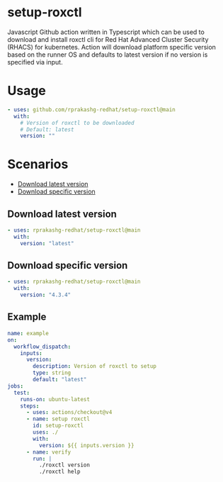 # setup-roxctl
Javascript Github action written in Typescript which can be used to download and install roxctl cli for Red Hat Advanced Cluster Security (RHACS) for kubernetes. Action will download platform specific version based on the runner OS and defaults to latest version if no version is specified via input.

# Usage
```yaml
- uses: github.com/rprakashg-redhat/setup-roxctl@main
  with:
    # Version of roxctl to be downloaded
    # Default: latest
    version: ""
```

# Scenarios
- [Download latest version](#download-latest-version)
- [Download specific version](#download-specific-version)

## Download latest version
```yaml
- uses: rprakashg-redhat/setup-roxctl@main
  with:
    version: "latest"
```

## Download specific version
```yaml
- uses: rprakashg-redhat/setup-roxctl@main
  with:
    version: "4.3.4"
```

## Example 
```yaml
name: example
on:
  workflow_dispatch:
    inputs:
      version:
        description: Version of roxctl to setup
        type: string
        default: "latest"
jobs:
  test:
    runs-on: ubuntu-latest
    steps:
      - uses: actions/checkout@v4
      - name: setup roxctl
        id: setup-roxctl
        uses: ./
        with:
          version: ${{ inputs.version }}
      - name: verify
        run: |
          ./roxctl version
          ./roxctl help
```

